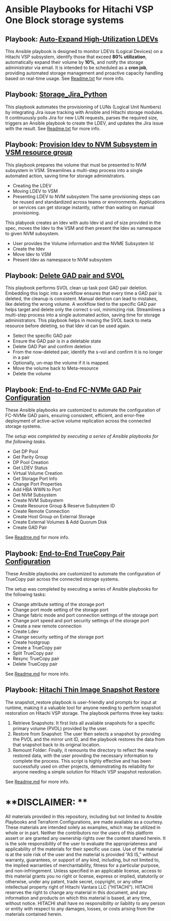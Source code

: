 
# Ansible Playbooks for Hitachi VSP One Block storage systems

## Playbook: [Auto-Expand High-Utilization LDEVs](Volume_Ansible_RESTAPI)
This Ansible playbook is designed to monitor LDEVs (Logical Devices) on a Hitachi VSP subsystem, identify those that exceed **80% utilization**, automatically expand their volume by **10%**, and notify the storage administrator via email.
It is intended to be scheduled as a **cron job**, providing automated storage management and proactive capacity handling based on real-time usage.  See [Readme.txt](https://github.com/hitachi-vantara/hv-playbooks-vspone-block/tree/main/Volume_Ansible_RESTAPI#:~:text=Readme.txt) for more info.

## Playbook: [Storage_Jira_Python](Storage_Jira_Python)
This playbook automates the provisioning of LUNs (Logical Unit Numbers) by integrating Jira issue tracking with Ansible and Hitachi storage modules. It continuously polls Jira for new LUN requests, parses the required size, triggers an Ansible playbook to create the LDEV, and updates the Jira issue with the result.  See [Readme.txt](https://github.com/hitachi-vantara/hv-playbooks-vspone-block/tree/main/Storage_Jira_Python#:~:text=Readme.txt) for more info. 

## Playbook:  [Provision ldev to NVM Subsystem in VSM resource group](provision_ldev_to_nvm_subsystem_in_vsm.yml)
This playbook prepares the volume that must be presented to NVM subsystem in VSM.  Streamlines a multi-step process into a single automated action, saving time for storage administrators.
- Creating the LDEV
- Moving LDEV to VSM
- Presenting LDEV to NVM subsystem
The same provisioning steps can be reused and standardized across teams or environments. Applications or services can get storage instantly, rather than waiting on manual provisioning.

This plabyook creates an ldev with auto ldev id and of size provided in the spec, moves the ldev to the VSM and then present the ldev as namespace to given NVM subsystem.
 - User provides the Volume information and the NVME Subsystem Id
 - Create the ldev
 - Move ldev to VSM
 - Present ldev as namespace to NVM subsystem

## Playbook: [Delete GAD pair and SVOL](delete-fc-gad-and-delete-svol.yml)
This playbook performs SVOL clean up task post GAD pair deletion. Embedding this logic into a workflow ensures that every time a GAD pair is deleted, the cleanup is consistent. Manual deletion can lead to mistakes, like deleting the wrong volume. A workflow tied to the specific GAD pair helps target and delete only the correct s-vol, minimizing risk. Streamlines a multi-step process into a single automated action, saving time for storage administrators.  This playbook helps in moving the SVOL back to meta resource before deleting, so that ldev id can be used again.  

- Select the specific GAD pair
- Ensure the GAD pair is in a deletable state
- Delete GAD Pair and confirm deletion
- From the now-deleted pair, identify the s-vol and confirm it is no longer in a pair
- Optionally, un-map the volume if it is mapped.
- Move the volume back to Meta-resource
- Delete the volume

## Playbook: [End-to-End FC-NVMe GAD Pair Configuration](FC-NVMe-GAD-playbooks)
These Ansible playbooks are customized to automate the configuration of FC-NVMe GAD pairs, ensuring consistent, efficient, and error-free deployment of active-active volume replication across the connected storage systems.
 
_The setup was completed by executing a series of Ansible playbooks for the following tasks._
- Get DP Pool
- Get Parity Group
- DP Pool Creation
- Get LDEV Status
- Virtual Volume Creation
- Get Storage Port Info
- Change Port Properties
- Add HBA WWN to Port
- Get NVM Subsystem
- Create NVM Subsystem
- Create Resource Group & Reserve Subsystem ID
- Create Remote Connection
- Create Host Group on External Storage
- Create External Volumes & Add Quorum Disk
- Create GAD Pair

See [Readme.md](https://github.com/hitachi-vantara/hv-playbooks-vspone-block/tree/main/FC-NVMe-GAD-playbooks#:~:text=Readme.md) for more info.

## Playbook: [End-to-End TrueCopy Pair Configuration](true-copy-playbook)
These Ansible playbooks are customized to automate the configuration of TrueCopy pair across the connected storage systems.
 
The setup was completed by executing a series of Ansible playbooks for the following tasks:
- Change attribute setting of the storage port
- Change port mode setting of the storage port
- Change fabric mode and port connection settings of the storage port
- Change port speed and port security settings of the storage port
- Create a new remote connection
- Create Ldev
- Change security setting of the storage port
- Create hostgroup
- Create a TrueCopy pair
- Split TrueCopy pair
- Resync TrueCopy pair
- Delete TrueCopy pair

See [Readme.md](https://github.com/hitachi-vantara/hv-playbooks-vspone-block/blob/main/true-copy-playbook/Readme.md) for more info.

## Playbook: [Hitachi Thin Image Snapshot Restore](HTIA_snapshotrestore)
The snapshot_restore playbook is user-friendly and prompts for input at runtime, making it a valuable tool for anyone needing to perform snapshot restoration on Hitachi VSP storage.
The playbook performs three key tasks:
1.	Retrieve Snapshots: It first lists all available snapshots for a specific primary volume (PVOL) provided by the user.
2.	Restore from Snapshot: The user then selects a snapshot by providing the PVOL and the mirror unit ID, and the playbook restores the data from that snapshot back to its original location.
3.	Remount Folder: Finally, it remounts the directory to reflect the newly restored data, with the user providing the necessary information to complete the process.
This script is highly effective and has been successfully used on other projects, demonstrating its reliability for anyone needing a simple solution for Hitachi VSP snapshot restoration.


See [Readme.md](https://github.com/hitachi-vantara/hv-playbooks-vspone-block/blob/main/HTIA_snapshotrestore/README.md) for more info.



# **DISCLAIMER: **
All materials provided in this repository, including but not limited to Ansible Playbooks and Terraform Configurations, are made available as a courtesy. These materials are intended solely as examples, which may be utilized in whole or in part. Neither the contributors nor the users of this platform assert or are granted any ownership rights over the content shared herein. It is the sole responsibility of the user to evaluate the appropriateness and applicability of the materials for their specific use case.
Use of the material is at the sole risk of the user and the material is provided “AS IS,” without warranty, guarantees, or support of any kind, including, but not limited to, the implied warranties of merchantability, fitness for a particular purpose, and non-infringement. Unless specified in an applicable license, access to this material grants you no right or license, express or implied, statutorily or otherwise, under any patent, trade secret, copyright, or any other intellectual property right of Hitachi Vantara LLC (“HITACHI”). HITACHI reserves the right to change any material in this document, and any information and products on which this material is based, at any time, without notice. HITACHI shall have no responsibility or liability to any person or entity with respect to any damages, losses, or costs arising from the materials contained herein.
